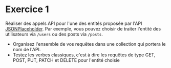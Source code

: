 # Exercice 1

Réaliser des appels API pour l'une des entités proposée par l'API [JSONPlaceholder](https://jsonplaceholder.typicode.com/). Par exemple, vous pouvez choisir de traiter l'entité des utilisateurs via `/users` ou des posts via `/posts`. 

* Organisez l'ensemble de vos requêtes dans une collection qui portera le nom de l'API.
* Testez les verbes classiques, c'est à dire les requêtes de type GET, POST, PUT, PATCH et DELETE pour l'entité choisie